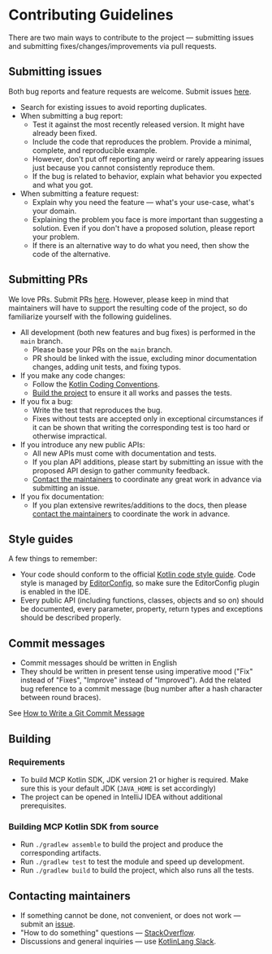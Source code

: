 # Contributing Guidelines

There are two main ways to contribute to the project &mdash; submitting issues and submitting
fixes/changes/improvements via pull requests.

## Submitting issues

Both bug reports and feature requests are welcome.
Submit issues [here](https://github.com/JetBrains/mcp-kotlin-sdk/issues).

* Search for existing issues to avoid reporting duplicates.
* When submitting a bug report:
    * Test it against the most recently released version. It might have already been fixed.
    * Include the code that reproduces the problem. Provide a minimal, complete, and reproducible example.
    * However, don't put off reporting any weird or rarely appearing issues just because you cannot consistently
      reproduce them.
    * If the bug is related to behavior, explain what behavior you expected and what you got.
* When submitting a feature request:
    * Explain why you need the feature &mdash; what's your use-case, what's your domain.
    * Explaining the problem you face is more important than suggesting a solution.
      Even if you don't have a proposed solution, please report your problem.
    * If there is an alternative way to do what you need, then show the code of the alternative.

## Submitting PRs

We love PRs. Submit PRs [here](https://github.com/JetBrains/mcp-kotlin-sdk/pulls).
However, please keep in mind that maintainers will have to support the resulting code of the project,
so do familiarize yourself with the following guidelines.

* All development (both new features and bug fixes) is performed in the `main` branch.
    * Please base your PRs on the `main` branch.
    * PR should be linked with the issue, excluding minor documentation changes, adding unit tests, and fixing typos.
* If you make any code changes:
    * Follow the [Kotlin Coding Conventions](https://kotlinlang.org/docs/reference/coding-conventions.html).
    * [Build the project](#building) to ensure it all works and passes the tests.
* If you fix a bug:
    * Write the test that reproduces the bug.
    * Fixes without tests are accepted only in exceptional circumstances if it can be shown that writing the
      corresponding test is too hard or otherwise impractical.
* If you introduce any new public APIs:
    * All new APIs must come with documentation and tests.
    * If you plan API additions, please start by submitting an issue with the proposed API design to gather community
      feedback.
    * [Contact the maintainers](#contacting-maintainers) to coordinate any great work in advance via submitting an
      issue.
* If you fix documentation:
    * If you plan extensive rewrites/additions to the docs, then
      please [contact the maintainers](#contacting-maintainers) to coordinate the work in advance.

## Style guides

A few things to remember:

* Your code should conform to
  the official [Kotlin code style guide](https://kotlinlang.org/docs/reference/coding-conventions.html).
  Code style is managed by [EditorConfig](https://www.jetbrains.com/help/idea/editorconfig.html),
  so make sure the EditorConfig plugin is enabled in the IDE.
* Every public API (including functions, classes, objects and so on) should be documented,
  every parameter, property, return types and exceptions should be described properly.

## Commit messages

* Commit messages should be written in English
* They should be written in present tense using imperative mood
  ("Fix" instead of "Fixes", "Improve" instead of "Improved").
  Add the related bug reference to a commit message (bug number after a hash character between round braces).

See [How to Write a Git Commit Message](https://chris.beams.io/posts/git-commit/)

## Building

### Requirements

* To build MCP Kotlin SDK, JDK version 21 or higher is required. Make sure this is your default JDK (`JAVA_HOME` is set
  accordingly)
* The project can be opened in IntelliJ IDEA without additional prerequisites.

### Building MCP Kotlin SDK from source

* Run `./gradlew assemble` to build the project and produce the corresponding artifacts.
* Run `./gradlew test` to test the module and speed up development.
* Run `./gradlew build` to build the project, which also runs all the tests.

## Contacting maintainers

* If something cannot be done, not convenient, or does not work &mdash; submit an [issue](#submitting-issues).
* "How to do something" questions &mdash; [StackOverflow](https://stackoverflow.com).
* Discussions and general inquiries &mdash; use [KotlinLang Slack](https://kotl.in/slack).
